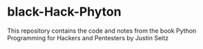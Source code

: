 # black-Hack-Phyton
This repository contains the code and notes from the book Python Programming for Hackers and Pentesters by Justin Seitz
